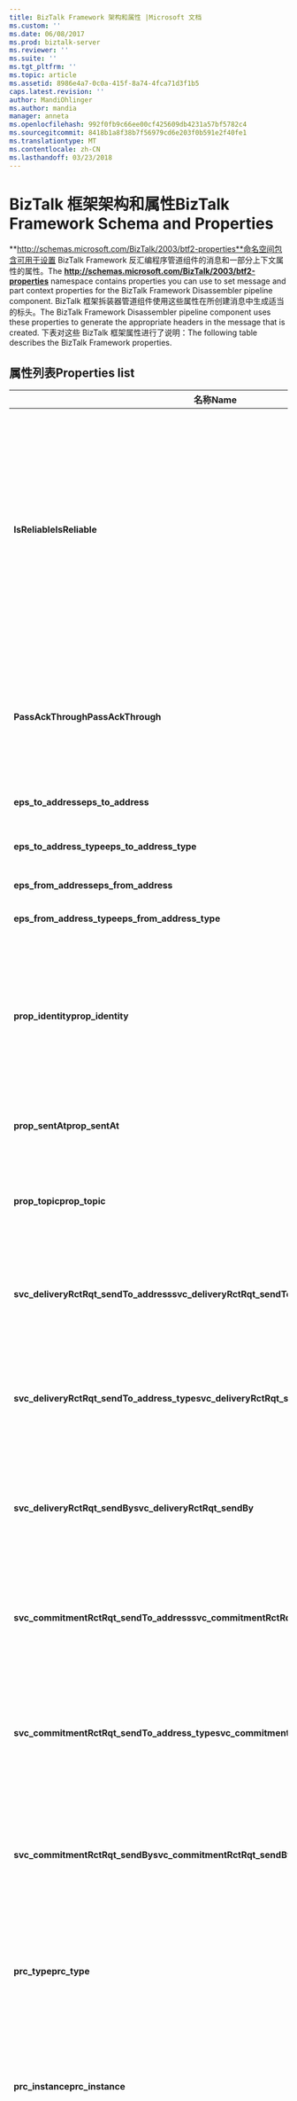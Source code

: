 ```yaml
---
title: BizTalk Framework 架构和属性 |Microsoft 文档
ms.custom: ''
ms.date: 06/08/2017
ms.prod: biztalk-server
ms.reviewer: ''
ms.suite: ''
ms.tgt_pltfrm: ''
ms.topic: article
ms.assetid: 8986e4a7-0c0a-415f-8a74-4fca71d3f1b5
caps.latest.revision: ''
author: MandiOhlinger
ms.author: mandia
manager: anneta
ms.openlocfilehash: 992f0fb9c66ee00cf425609db4231a57bf5782c4
ms.sourcegitcommit: 8418b1a8f38b7f56979cd6e203f0b591e2f40fe1
ms.translationtype: MT
ms.contentlocale: zh-CN
ms.lasthandoff: 03/23/2018
---
```

# <a name="biztalk-framework-schema-and-properties"></a><span data-ttu-id="ea5d3-102">BizTalk 框架架构和属性</span><span class="sxs-lookup"><span data-stu-id="ea5d3-102">BizTalk Framework Schema and Properties</span></span>
<span data-ttu-id="ea5d3-103">**http://schemas.microsoft.com/BizTalk/2003/btf2-properties**命名空间包含可用于设置 BizTalk Framework 反汇编程序管道组件的消息和一部分上下文属性的属性。</span><span class="sxs-lookup"><span data-stu-id="ea5d3-103">The **http://schemas.microsoft.com/BizTalk/2003/btf2-properties** namespace contains properties you can use to set message and part context properties for the BizTalk Framework Disassembler pipeline component.</span></span> <span data-ttu-id="ea5d3-104">BizTalk 框架拆装器管道组件使用这些属性在所创建消息中生成适当的标头。</span><span class="sxs-lookup"><span data-stu-id="ea5d3-104">The BizTalk Framework Disassembler pipeline component uses these properties to generate the appropriate headers in the message that is created.</span></span> <span data-ttu-id="ea5d3-105">下表对这些 BizTalk 框架属性进行了说明：</span><span class="sxs-lookup"><span data-stu-id="ea5d3-105">The following table describes the BizTalk Framework properties.</span></span>  

## <a name="properties-list"></a><span data-ttu-id="ea5d3-106">属性列表</span><span class="sxs-lookup"><span data-stu-id="ea5d3-106">Properties list</span></span>  
|<span data-ttu-id="ea5d3-107">名称</span><span class="sxs-lookup"><span data-stu-id="ea5d3-107">Name</span></span>|<span data-ttu-id="ea5d3-108">类型</span><span class="sxs-lookup"><span data-stu-id="ea5d3-108">Type</span></span>|<span data-ttu-id="ea5d3-109">Description</span><span class="sxs-lookup"><span data-stu-id="ea5d3-109">Description</span></span>|  
|----------|----------|-----------------|  
|<span data-ttu-id="ea5d3-110">**IsReliable**</span><span class="sxs-lookup"><span data-stu-id="ea5d3-110">**IsReliable**</span></span>|<span data-ttu-id="ea5d3-111">xs:boolean</span><span class="sxs-lookup"><span data-stu-id="ea5d3-111">xs:boolean</span></span>|<span data-ttu-id="ea5d3-112">指示在收到目标的确认前是否应重新发送 BizTalk 框架消息。</span><span class="sxs-lookup"><span data-stu-id="ea5d3-112">Indicates whether the BizTalk Framework message should be resent until an acknowledgment is received from a destination.</span></span> <span data-ttu-id="ea5d3-113">此属性由 BizTalk 框架组件内部设置，供引擎使用。</span><span class="sxs-lookup"><span data-stu-id="ea5d3-113">This property is set internally by BizTalk Framework components and used by the engine.</span></span> <span data-ttu-id="ea5d3-114">请不要通过代码更改此属性的值。</span><span class="sxs-lookup"><span data-stu-id="ea5d3-114">Do not change the value in this property from your code.</span></span>|  
|<span data-ttu-id="ea5d3-115">**PassAckThrough**</span><span class="sxs-lookup"><span data-stu-id="ea5d3-115">**PassAckThrough**</span></span>|<span data-ttu-id="ea5d3-116">xs:boolean</span><span class="sxs-lookup"><span data-stu-id="ea5d3-116">xs:boolean</span></span>|<span data-ttu-id="ea5d3-117">指示确认消息是否应直接通过 BizTalk 框架拆装器管道组件而不被使用。</span><span class="sxs-lookup"><span data-stu-id="ea5d3-117">Indicates whether an acknowledgement message should be passed through a BizTalk Framework Dissembler pipeline component instead of being consumed.</span></span>|  
|<span data-ttu-id="ea5d3-118">**eps_to_address**</span><span class="sxs-lookup"><span data-stu-id="ea5d3-118">**eps_to_address**</span></span>|<span data-ttu-id="ea5d3-119">xs:string</span><span class="sxs-lookup"><span data-stu-id="ea5d3-119">xs:string</span></span>|<span data-ttu-id="ea5d3-120">指定目标地址。</span><span class="sxs-lookup"><span data-stu-id="ea5d3-120">Specifies the destination address.</span></span>|  
|<span data-ttu-id="ea5d3-121">**eps_to_address_type**</span><span class="sxs-lookup"><span data-stu-id="ea5d3-121">**eps_to_address_type**</span></span>|<span data-ttu-id="ea5d3-122">xs:string</span><span class="sxs-lookup"><span data-stu-id="ea5d3-122">xs:string</span></span>|<span data-ttu-id="ea5d3-123">指定目标地址类型。</span><span class="sxs-lookup"><span data-stu-id="ea5d3-123">Specifies the destination address type.</span></span>|  
|<span data-ttu-id="ea5d3-124">**eps_from_address**</span><span class="sxs-lookup"><span data-stu-id="ea5d3-124">**eps_from_address**</span></span>|<span data-ttu-id="ea5d3-125">xs:string</span><span class="sxs-lookup"><span data-stu-id="ea5d3-125">xs:string</span></span>|<span data-ttu-id="ea5d3-126">指定源地址。</span><span class="sxs-lookup"><span data-stu-id="ea5d3-126">Specifies the source address.</span></span>|  
|<span data-ttu-id="ea5d3-127">**eps_from_address_type**</span><span class="sxs-lookup"><span data-stu-id="ea5d3-127">**eps_from_address_type**</span></span>|<span data-ttu-id="ea5d3-128">xs:string</span><span class="sxs-lookup"><span data-stu-id="ea5d3-128">xs:string</span></span>|<span data-ttu-id="ea5d3-129">指定源地址类型。</span><span class="sxs-lookup"><span data-stu-id="ea5d3-129">Specifies the source address type.</span></span>|  
|<span data-ttu-id="ea5d3-130">**prop_identity**</span><span class="sxs-lookup"><span data-stu-id="ea5d3-130">**prop_identity**</span></span>|<span data-ttu-id="ea5d3-131">xs:string</span><span class="sxs-lookup"><span data-stu-id="ea5d3-131">xs:string</span></span>|<span data-ttu-id="ea5d3-132">唯一标识 BizTalk 框架文档的 URI 引用，用于记录、跟踪、错误处理或其他文档处理和相关要求。</span><span class="sxs-lookup"><span data-stu-id="ea5d3-132">A URI reference that uniquely identifies the BizTalk Framework document for purposes of logging, tracking, error handling, or other document processing and correlation requirements.</span></span>|  
|<span data-ttu-id="ea5d3-133">**prop_sentAt**</span><span class="sxs-lookup"><span data-stu-id="ea5d3-133">**prop_sentAt**</span></span>|<span data-ttu-id="ea5d3-134">xs:string</span><span class="sxs-lookup"><span data-stu-id="ea5d3-134">xs:string</span></span>|<span data-ttu-id="ea5d3-135">BizTalk 框架文档的发送时间戳。</span><span class="sxs-lookup"><span data-stu-id="ea5d3-135">The send timestamp of the BizTalk Framework document.</span></span>|  
|<span data-ttu-id="ea5d3-136">**prop_topic**</span><span class="sxs-lookup"><span data-stu-id="ea5d3-136">**prop_topic**</span></span>|<span data-ttu-id="ea5d3-137">xs:string</span><span class="sxs-lookup"><span data-stu-id="ea5d3-137">xs:string</span></span>|<span data-ttu-id="ea5d3-138">唯一标识 BizTalk 框架文档的全部用途的 URI 引用。</span><span class="sxs-lookup"><span data-stu-id="ea5d3-138">A URI reference that uniquely identifies the overall purpose of the BizTalk Framework document.</span></span>|  
|<span data-ttu-id="ea5d3-139">**svc_deliveryRctRqt_sendTo_address**</span><span class="sxs-lookup"><span data-stu-id="ea5d3-139">**svc_deliveryRctRqt_sendTo_address**</span></span>|<span data-ttu-id="ea5d3-140">xs:string</span><span class="sxs-lookup"><span data-stu-id="ea5d3-140">xs:string</span></span>|<span data-ttu-id="ea5d3-141">指定应向其发送 BizTalk 框架文档的送达回执的地址。</span><span class="sxs-lookup"><span data-stu-id="ea5d3-141">Specifies the address to which the delivery receipt for the BizTalk Framework document should be sent.</span></span>|  
|<span data-ttu-id="ea5d3-142">**svc_deliveryRctRqt_sendTo_address_type**</span><span class="sxs-lookup"><span data-stu-id="ea5d3-142">**svc_deliveryRctRqt_sendTo_address_type**</span></span>|<span data-ttu-id="ea5d3-143">xs:string</span><span class="sxs-lookup"><span data-stu-id="ea5d3-143">xs:string</span></span>|<span data-ttu-id="ea5d3-144">指定应向其发送 BizTalk Framework 文档的送达回执的地址类型。</span><span class="sxs-lookup"><span data-stu-id="ea5d3-144">Specifies the type of address to which the delivery receipt for the BizTalk Framework document should be sent.</span></span>|  
|<span data-ttu-id="ea5d3-145">**svc_deliveryRctRqt_sendBy**</span><span class="sxs-lookup"><span data-stu-id="ea5d3-145">**svc_deliveryRctRqt_sendBy**</span></span>|<span data-ttu-id="ea5d3-146">xs:dateTime</span><span class="sxs-lookup"><span data-stu-id="ea5d3-146">xs:dateTime</span></span>|<span data-ttu-id="ea5d3-147">指定必须在多长时间内收到 BizTalk 框架文档的送达回执（以分钟计）。</span><span class="sxs-lookup"><span data-stu-id="ea5d3-147">Specifies the time (in minutes) by which the delivery receipt for the BizTalk Framework document must be received.</span></span>|  
|<span data-ttu-id="ea5d3-148">**svc_commitmentRctRqt_sendTo_address**</span><span class="sxs-lookup"><span data-stu-id="ea5d3-148">**svc_commitmentRctRqt_sendTo_address**</span></span>|<span data-ttu-id="ea5d3-149">xs:string</span><span class="sxs-lookup"><span data-stu-id="ea5d3-149">xs:string</span></span>|<span data-ttu-id="ea5d3-150">指定收件人对发件人请求的处理决策通知应发送到的地址。</span><span class="sxs-lookup"><span data-stu-id="ea5d3-150">Specifies the address where the notification of the recipient's decision about processing of the sender's request should be sent to.</span></span>|  
|<span data-ttu-id="ea5d3-151">**svc_commitmentRctRqt_sendTo_address_type**</span><span class="sxs-lookup"><span data-stu-id="ea5d3-151">**svc_commitmentRctRqt_sendTo_address_type**</span></span>|<span data-ttu-id="ea5d3-152">xs:string</span><span class="sxs-lookup"><span data-stu-id="ea5d3-152">xs:string</span></span>|<span data-ttu-id="ea5d3-153">指定收件人对发件人请求的处理决策通知应发送到的地址的类型。</span><span class="sxs-lookup"><span data-stu-id="ea5d3-153">Specifies the type of address where the notification of the recipient's decision about processing of the sender's request should be sent to.</span></span>|  
|<span data-ttu-id="ea5d3-154">**svc_commitmentRctRqt_sendBy**</span><span class="sxs-lookup"><span data-stu-id="ea5d3-154">**svc_commitmentRctRqt_sendBy**</span></span>|<span data-ttu-id="ea5d3-155">xs:dateTime</span><span class="sxs-lookup"><span data-stu-id="ea5d3-155">xs:dateTime</span></span>|<span data-ttu-id="ea5d3-156">指定发件人必须在多长时间内收到 BizTalk 框架文档的提交回执（以分钟计）。</span><span class="sxs-lookup"><span data-stu-id="ea5d3-156">Specifies the time (in minutes) by which the commitment receipt for the BizTalk Framework document must be received by the sender.</span></span>|  
|<span data-ttu-id="ea5d3-157">**prc_type**</span><span class="sxs-lookup"><span data-stu-id="ea5d3-157">**prc_type**</span></span>|<span data-ttu-id="ea5d3-158">xs:string</span><span class="sxs-lookup"><span data-stu-id="ea5d3-158">xs:string</span></span>|<span data-ttu-id="ea5d3-159">提供指定处理 BizTalk 框架消息时涉及的业务流程类型的 URI 引用。</span><span class="sxs-lookup"><span data-stu-id="ea5d3-159">Provides a URI reference that specifies the type of business process involved in the processing of BizTalk Framework messages.</span></span>|  
|<span data-ttu-id="ea5d3-160">**prc_instance**</span><span class="sxs-lookup"><span data-stu-id="ea5d3-160">**prc_instance**</span></span>|<span data-ttu-id="ea5d3-161">xs:string</span><span class="sxs-lookup"><span data-stu-id="ea5d3-161">xs:string</span></span>|<span data-ttu-id="ea5d3-162">提供唯一标识与 BizTalk 框架文档关联的特定业务流程实例的 URI 引用。</span><span class="sxs-lookup"><span data-stu-id="ea5d3-162">Provides URI reference that uniquely identifies a specific instance of the business process that the BizTalk Framework document is associated with.</span></span>|  
|<span data-ttu-id="ea5d3-163">**deliveryRct_receivedAt**</span><span class="sxs-lookup"><span data-stu-id="ea5d3-163">**deliveryRct_receivedAt**</span></span>|<span data-ttu-id="ea5d3-164">xs:dateTime</span><span class="sxs-lookup"><span data-stu-id="ea5d3-164">xs:dateTime</span></span>|<span data-ttu-id="ea5d3-165">指定此回执确认的文档的接收时间戳。</span><span class="sxs-lookup"><span data-stu-id="ea5d3-165">Specifies the receiving timestamp for the document acknowledged by this receipt.</span></span> <span data-ttu-id="ea5d3-166">接收时间戳可能反映收到第一个副本的时间或收到确认副本的时间。</span><span class="sxs-lookup"><span data-stu-id="ea5d3-166">The receiving timestamp may reflect either the time when the first copy was received or the time at which the copy being acknowledged was received.</span></span>|  
|<span data-ttu-id="ea5d3-167">**deliveryRct_identity**</span><span class="sxs-lookup"><span data-stu-id="ea5d3-167">**deliveryRct_identity**</span></span>|<span data-ttu-id="ea5d3-168">xs:string</span><span class="sxs-lookup"><span data-stu-id="ea5d3-168">xs:string</span></span>|<span data-ttu-id="ea5d3-169">指定由送达回执确认的 BizTalk 框架文档的标识。</span><span class="sxs-lookup"><span data-stu-id="ea5d3-169">Specifies an identity of the BizTalk Framework document acknowledged by the delivery receipt.</span></span>|  
|<span data-ttu-id="ea5d3-170">**commitmentRct_identity**</span><span class="sxs-lookup"><span data-stu-id="ea5d3-170">**commitmentRct_identity**</span></span>|<span data-ttu-id="ea5d3-171">xs:string</span><span class="sxs-lookup"><span data-stu-id="ea5d3-171">xs:string</span></span>|<span data-ttu-id="ea5d3-172">指定由提交回执确认的 BizTalk 框架文档的标识。</span><span class="sxs-lookup"><span data-stu-id="ea5d3-172">Specifies the identity of a BizTalk Framework document acknowledged by the commitment receipt.</span></span>|  
|<span data-ttu-id="ea5d3-173">**commitmentRct_decidedAt**</span><span class="sxs-lookup"><span data-stu-id="ea5d3-173">**commitmentRct_decidedAt**</span></span>|<span data-ttu-id="ea5d3-174">xs:string</span><span class="sxs-lookup"><span data-stu-id="ea5d3-174">xs:string</span></span>|<span data-ttu-id="ea5d3-175">指定由此回执确认的文档的处理决定时间戳。</span><span class="sxs-lookup"><span data-stu-id="ea5d3-175">Specifies the processing decision timestamp for the document acknowledged by this receipt.</span></span>|  
|<span data-ttu-id="ea5d3-176">**commitmentRct_decision**</span><span class="sxs-lookup"><span data-stu-id="ea5d3-176">**commitmentRct_decision**</span></span>|<span data-ttu-id="ea5d3-177">xs:string</span><span class="sxs-lookup"><span data-stu-id="ea5d3-177">xs:string</span></span>|<span data-ttu-id="ea5d3-178">指定实际的决策，可能为肯定值或否定值。</span><span class="sxs-lookup"><span data-stu-id="ea5d3-178">Specifies the actual decision, with possible values of positive or negative.</span></span>|  
|<span data-ttu-id="ea5d3-179">**commitmentRct_commitmentCode**</span><span class="sxs-lookup"><span data-stu-id="ea5d3-179">**commitmentRct_commitmentCode**</span></span>|<span data-ttu-id="ea5d3-180">xs:QName</span><span class="sxs-lookup"><span data-stu-id="ea5d3-180">xs:QName</span></span>|<span data-ttu-id="ea5d3-181">指定限定名称（XSD 格式），用于指定有关处理决策的更具体的状态。</span><span class="sxs-lookup"><span data-stu-id="ea5d3-181">Specifies the qualified name (in XSD) that specifies a more specific status regarding the processing decision.</span></span>|  
  
## <a name="see-also"></a><span data-ttu-id="ea5d3-182">另请参阅</span><span class="sxs-lookup"><span data-stu-id="ea5d3-182">See Also</span></span>  
-  <span data-ttu-id="ea5d3-183">**消息上下文属性** [!INCLUDE[ui-guidance-developers-reference](../includes/ui-guidance-developers-reference.md)]</span><span class="sxs-lookup"><span data-stu-id="ea5d3-183">**Message Context Properties** [!INCLUDE[ui-guidance-developers-reference](../includes/ui-guidance-developers-reference.md)]</span></span>   
-  [<span data-ttu-id="ea5d3-184">配置本地管道组件</span><span class="sxs-lookup"><span data-stu-id="ea5d3-184">Configuring Native Pipeline Components</span></span>](../core/configuring-native-pipeline-components.md)